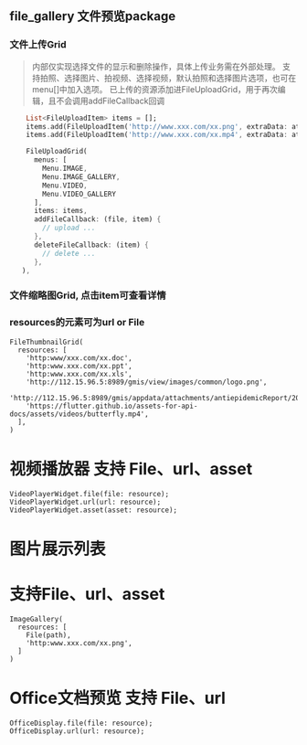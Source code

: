 ## file_gallery 文件预览package

### 文件上传Grid
> 内部仅实现选择文件的显示和删除操作，具体上传业务需在外部处理。
> 支持拍照、选择图片、拍视频、选择视频，默认拍照和选择图片选项，也可在menu[]中加入选项。
> 已上传的资源添加进FileUploadGrid，用于再次编辑，且不会调用addFileCallback回调

```dart
    List<FileUploadItem> items = [];
    items.add(FileUploadItem('http://www.xxx.com/xx.png', extraData: attachment));
    items.add(FileUploadItem('http://www.xxx.com/xx.mp4', extraData: attachment));

    FileUploadGrid(
      menus: [
        Menu.IMAGE,
        Menu.IMAGE_GALLERY,
        Menu.VIDEO,
        Menu.VIDEO_GALLERY
      ],
      items: items,
      addFileCallback: (file, item) {
        // upload ...
      },
      deleteFileCallback: (item) {
        // delete ...
      },
   ),
```

### 文件缩略图Grid, 点击item可查看详情
### resources的元素可为url or File
    FileThumbnailGrid(
      resources: [
        'http:www/xxx.com/xx.doc',
        'http:www.xxx.com/xx.ppt',
        'http:www.xxx.com/xx.xls',
        'http://112.15.96.5:8989/gmis/view/images/common/logo.png',
        'http://112.15.96.5:8989/gmis/appdata/attachments/antiepidemicReport/202102/13611.docx',
        'https://flutter.github.io/assets-for-api-docs/assets/videos/butterfly.mp4',
      ],
    )

# 视频播放器 支持 File、url、asset
    VideoPlayerWidget.file(file: resource);
    VideoPlayerWidget.url(url: resource);
    VideoPlayerWidget.asset(asset: resource);

# 图片展示列表
# 支持File、url、asset
    ImageGallery(
      resources: [
        File(path),
        'http:www.xxx.com/xx.png',
      ]
    )

# Office文档预览 支持 File、url
    OfficeDisplay.file(file: resource);
    OfficeDisplay.url(url: resource);
